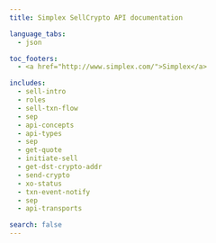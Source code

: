 ```yaml
---
title: Simplex SellCrypto API documentation

language_tabs:
  - json

toc_footers:
  - <a href="http://www.simplex.com/">Simplex</a>

includes:
  - sell-intro
  - roles
  - sell-txn-flow
  - sep
  - api-concepts
  - api-types
  - sep
  - get-quote
  - initiate-sell
  - get-dst-crypto-addr
  - send-crypto
  - xo-status
  - txn-event-notify
  - sep
  - api-transports

search: false
---
```

